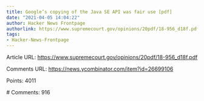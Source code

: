 ```yaml
---
title: Google’s copying of the Java SE API was fair use [pdf]
date: "2021-04-05 14:04:22"
author: Hacker News Frontpage
authorlink: https://www.supremecourt.gov/opinions/20pdf/18-956_d18f.pdf
tags:
- Hacker-News-Frontpage
---
```


<p>Article URL: <a href="https://www.supremecourt.gov/opinions/20pdf/18-956_d18f.pdf">https://www.supremecourt.gov/opinions/20pdf/18-956_d18f.pdf</a></p>
<p>Comments URL: <a href="https://news.ycombinator.com/item?id=26699106">https://news.ycombinator.com/item?id=26699106</a></p>
<p>Points: 4011</p>
<p># Comments: 916</p>
